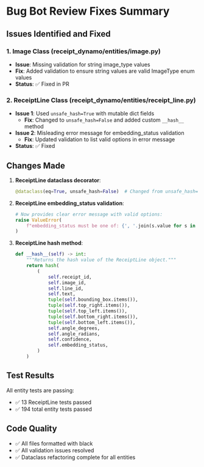# Bug Bot Review Fixes Summary

## Issues Identified and Fixed

### 1. **Image Class** (receipt_dynamo/entities/image.py)
- **Issue**: Missing validation for string image_type values
- **Fix**: Added validation to ensure string values are valid ImageType enum values
- **Status**: ✅ Fixed in PR

### 2. **ReceiptLine Class** (receipt_dynamo/entities/receipt_line.py)
- **Issue 1**: Used `unsafe_hash=True` with mutable dict fields
  - **Fix**: Changed to `unsafe_hash=False` and added custom `__hash__` method
- **Issue 2**: Misleading error message for embedding_status validation
  - **Fix**: Updated validation to list valid options in error message
- **Status**: ✅ Fixed

## Changes Made

1. **ReceiptLine dataclass decorator**:
   ```python
   @dataclass(eq=True, unsafe_hash=False)  # Changed from unsafe_hash=True
   ```

2. **ReceiptLine embedding_status validation**:
   ```python
   # Now provides clear error message with valid options:
   raise ValueError(
       f"embedding_status must be one of: {', '.join(s.value for s in EmbeddingStatus)}\nGot: {self.embedding_status}"
   )
   ```

3. **ReceiptLine hash method**:
   ```python
   def __hash__(self) -> int:
       """Returns the hash value of the ReceiptLine object."""
       return hash(
           (
               self.receipt_id,
               self.image_id,
               self.line_id,
               self.text,
               tuple(self.bounding_box.items()),
               tuple(self.top_right.items()),
               tuple(self.top_left.items()),
               tuple(self.bottom_right.items()),
               tuple(self.bottom_left.items()),
               self.angle_degrees,
               self.angle_radians,
               self.confidence,
               self.embedding_status,
           )
       )
   ```

## Test Results

All entity tests are passing:
- ✅ 13 ReceiptLine tests passed
- ✅ 194 total entity tests passed

## Code Quality

- ✅ All files formatted with black
- ✅ All validation issues resolved
- ✅ Dataclass refactoring complete for all entities
